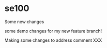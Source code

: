 # se100

Some new changes

some demo changes for my new feature branch!

Making some changes to address comment XXX
